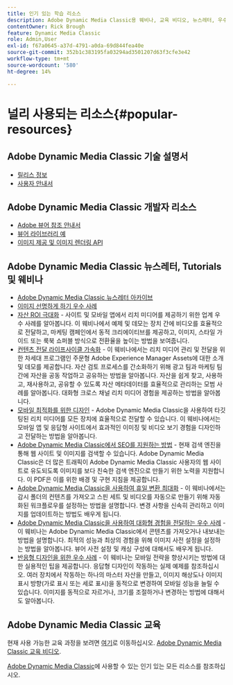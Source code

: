 ```yaml
---
title: 인기 있는 학습 리소스
description: Adobe Dynamic Media Classic용 웨비나, 교육 비디오, 뉴스레터, 우수 사례 정보 및 개발자 리소스에 대한 링크입니다.
contentOwner: Rick Brough
feature: Dynamic Media Classic
role: Admin,User
exl-id: f67a0645-a37d-4791-a0da-69d844fea40e
source-git-commit: 352b1c383195fa03294ad3501207d63f3cfe3e42
workflow-type: tm+mt
source-wordcount: '580'
ht-degree: 14%

---
```


# 널리 사용되는 리소스{#popular-resources}

## Adobe Dynamic Media Classic 기술 설명서

* [릴리스 정보](https://experienceleague.adobe.com/docs/dynamic-media-developer-resources/release-notes/s7rn2017.html)
* [사용자 안내서](introduction.md)

## Adobe Dynamic Media Classic 개발자 리소스

* [Adobe 뷰어 참조 안내서](https://experienceleague.adobe.com/docs/dynamic-media-developer-resources.html)
* [뷰어 라이브러리 예](https://landing.adobe.com/en/na/dynamic-media/ctir-2755/live-demos.html)
* [이미지 제공 및 이미지 렌더링 API](https://experienceleague.adobe.com/docs/dynamic-media-developer-resources.html)

## Adobe Dynamic Media Classic 뉴스레터, Tutorials 및 웨비나

* [Adobe Dynamic Media Classic 뉴스레터 아카이브](/help/dynamic-media-newsletter.md)
* [이미지 선명하게 하기 우수 사례](/help/assets/s7_sharpening_images.pdf)
* [자산 ROI 극대화](https://adobecustomersuccess.adobeconnect.com/p5ar3hfrrec/?launcher=false&amp;fcsContent=true&amp;pbMode=normal&amp;proto=true)  - 사이트 및 모바일 앱에서 리치 미디어를 제공하기 위한 업계 우수 사례를 알아봅니다. 이 웨비나에서 예제 및 데모는 장치 간에 비디오를 효율적으로 전달하고, 마케팅 캠페인에서 동적 크리에이티브를 제공하고, 이미지, 스타일 가이드 또는 룩북 쇼퍼블 방식으로 전환율을 높이는 방법을 보여줍니다.
* [컨텐츠 전달 라이프사이클 가속화](https://adobecustomersuccess.adobeconnect.com/p88ducm9pqv/)  - 이 웨비나에서는 리치 미디어 관리 및 전달을 위한 차세대 프로그램인 주문형 Adobe Experience Manager Assets에 대한 소개 및 데모를 제공합니다. 자산 검토 프로세스를 간소화하기 위해 광고 팀과 마케팅 팀 간에 자산을 공동 작업하고 공유하는 방법을 알아봅니다. 자산을 쉽게 찾고, 사용하고, 재사용하고, 공유할 수 있도록 자산 메타데이터를 효율적으로 관리하는 모범 사례를 알아봅니다. 대화형 크로스 채널 리치 미디어 경험을 제공하는 방법을 알아봅니다.
* [모바일 최적화를 위한 디자인](https://adobecustomersuccess.adobeconnect.com/p6oqd3wydif/?launcher=false&amp;fcsContent=true&amp;pbMode=normal&amp;proto=true)  - Adobe Dynamic Media Classic을 사용하여 타깃팅된 리치 미디어를 모든 장치에 효율적으로 전달할 수 있습니다. 이 웨비나에서는 모바일 앱 및 응답형 사이트에서 효과적인 이미징 및 비디오 보기 경험을 디자인하고 전달하는 방법을 알아봅니다.
* [Adobe Dynamic Media Classic에서 SEO를 지원하는 방법](/help/assets/s7_seo.pdf)  - 현재 검색 엔진을 통해 웹 사이트 및 이미지를 검색할 수 있습니다. Adobe Dynamic Media Classic은 더 많은 트래픽이 Adobe Dynamic Media Classic 사용자의 웹 사이트로 유도되도록 이미지를 보다 친숙한 검색 엔진으로 만들기 위한 노력을 지원합니다. 이 PDF은 이를 위한 배경 및 구현 지침을 제공합니다.
* [Adobe Dynamic Media Classic을 사용하여 휴일 변환 최대화](https://adobecustomersuccess.adobeconnect.com/p32n1yr85c9/?proto=true)  - 이 웨비나에서는 감시 폴더의 컨텐츠를 가져오고 스핀 세트 및 비디오를 자동으로 만들기 위해 자동화된 워크플로우를 설정하는 방법을 설명합니다. 변경 사항을 신속히 관리하고 이미지를 업데이트하는 방법도 배우게 됩니다.
* [Adobe Dynamic Media Classic을 사용하여 대화형 경험을 전달하는 우수 사례](https://seminars.adobeconnect.com/p7wb8ej3u6d/)  - 이 웨비나는 Adobe Dynamic Media Classic에서 콘텐츠를 가져오거나 내보내는 방법을 설명합니다. 최적의 성능과 최상의 경험을 위해 이미지 사전 설정을 설정하는 방법을 알아봅니다. 뷰어 사전 설정 및 캐싱 구성에 대해서도 배우게 됩니다.
* [반응형 디자인을 위한 우수 사례](https://offers.adobe.com/en/na/marketing/landings/_40458_responsive_design_live_on_demand_webinar.html)  - 이 웨비나는 모바일 전략을 향상시키는 방법에 대한 실용적인 팁을 제공합니다. 응답형 디자인이 작동하는 실제 예제를 참조하십시오. 여러 장치에서 작동하는 하나의 마스터 자산을 만들고, 이미지 해상도나 이미지 표시 방향(가로 표시 또는 세로 표시)을 동적으로 변경하여 모바일 성능을 늘릴 수 있습니다. 이미지를 동적으로 자르거나, 크기를 조절하거나 변경하는 방법에 대해서도 알아봅니다.

## Adobe Dynamic Media Classic 교육

현재 사용 가능한 교육 과정을 보려면 [여기](https://training.adobe.com/training/courses.html#product=adobe-scene7)로 이동하십시오.
[Adobe Dynamic Media Classic 교육 비디오](https://experienceleague.adobe.com/docs/dynamic-media-classic/using/intro/training-videos.html#intro).

[Adobe Dynamic Media Classic](home.md)에 사용할 수 있는 인기 있는 모든 리소스를 참조하십시오.
